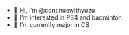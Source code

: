 - 👋 Hi, I’m @continuewithyuzu
- 👀 I’m interested in PS4 and badminton
- 🌱 I’m currently major in CS

<!---
comtinuewithyuzu/comtinuewithyuzu is a ✨ special ✨ repository because its `README.md` (this file) appears on your GitHub profile.
You can click the Preview link to take a look at your changes.
--->
